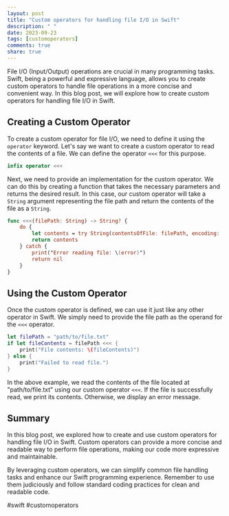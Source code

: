```yaml
---
layout: post
title: "Custom operators for handling file I/O in Swift"
description: " "
date: 2023-09-23
tags: [customoperators]
comments: true
share: true
---
```


File I/O (Input/Output) operations are crucial in many programming tasks. Swift, being a powerful and expressive language, allows you to create custom operators to handle file operations in a more concise and convenient way. In this blog post, we will explore how to create custom operators for handling file I/O in Swift.

## Creating a Custom Operator

To create a custom operator for file I/O, we need to define it using the `operator` keyword. Let's say we want to create a custom operator to read the contents of a file. We can define the operator `<<<` for this purpose.

```swift
infix operator <<<
```

Next, we need to provide an implementation for the custom operator. We can do this by creating a function that takes the necessary parameters and returns the desired result. In this case, our custom operator will take a `String` argument representing the file path and return the contents of the file as a `String`.

```swift
func <<<(filePath: String) -> String? {
    do {
        let contents = try String(contentsOfFile: filePath, encoding: .utf8)
        return contents
    } catch {
        print("Error reading file: \(error)")
        return nil
    }
}
```

## Using the Custom Operator

Once the custom operator is defined, we can use it just like any other operator in Swift. We simply need to provide the file path as the operand for the `<<<` operator.

```swift
let filePath = "path/to/file.txt"
if let fileContents = filePath <<< {
    print("File contents: \(fileContents)")
} else {
    print("Failed to read file.")
}
```

In the above example, we read the contents of the file located at "path/to/file.txt" using our custom operator `<<<`. If the file is successfully read, we print its contents. Otherwise, we display an error message.

## Summary

In this blog post, we explored how to create and use custom operators for handling file I/O in Swift. Custom operators can provide a more concise and readable way to perform file operations, making our code more expressive and maintainable.

By leveraging custom operators, we can simplify common file handling tasks and enhance our Swift programming experience. Remember to use them judiciously and follow standard coding practices for clean and readable code.

#swift #customoperators